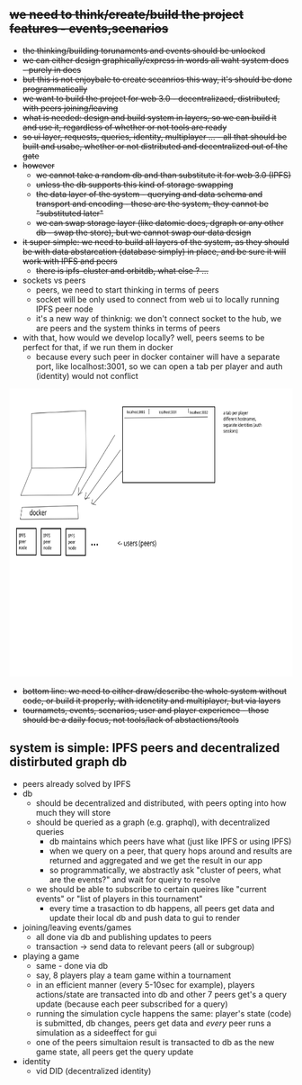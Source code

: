## ~~we need to think/create/build the project features - events,scenarios~~

- ~~the thinking/building torunaments and events should be unlocked~~
- ~~we can either design graphically/express in words all waht system does - purely in docs~~
- ~~but this is not enjoybale to create sceanrios this way, it's should be done programmatically~~
- ~~we want to build the project for web 3.0 - decentralizaed, distributed, with peers joining/leaving~~
- ~~what is needed: design and build system in layers, so we can build it and use it, regardless of whether or not tools are ready~~
- ~~so ui layer, requests, queries, identity, multiplayer ... - all that should be built and usabe, whether or not distributed and decentralized out of the gate~~
- ~~however~~
    - ~~we cannot take a random db and than substitute it for web 3.0 (IPFS)~~
    - ~~unless the db supports this kind of storage swapping~~
    - ~~the data layer of the system - querying and data schema and transport and encoding - these are the system, they cannot be "substituted later"~~
    - ~~we can swap storage layer (like datomic does, dgraph or any other db - swap the store), but we cannot swap our data design~~
- ~~it super simple: we need to build all layers of the system, as they should be with data abstarcation (database simply) in place, and be sure it will work with IPFS and peers~~
    - ~~there is ipfs-cluster and orbitdb, what else ? ...~~ 
- sockets vs peers
    - peers, we need to start thinking in terms of peers
    - socket will be only used to connect from web ui to locally running IPFS peer node
    - it's a new way of thinknig: we don't connect socket to the hub, we are peers and the system thinks in terms of peers
- with that, how would we develop locally? well, peers seems to be perfect for that, if we run them in docker
    - because every such peer in docker container will have a separate port, like localhost:3001, so we can open a tab per player and auth (identity) would not conflict

<img  height="512px" src="./svg/2020-10-14-ipfs-peers-in-docker.svg"></img>

- ~~bottom line: we need to either draw/describe the whole system without code, or build it properly, with idenetity and multiplayer, but via layers~~
- ~~tournamets, events, scenarios, user and player experience - those should be a daily focus, not tools/lack of abstactions/tools~~

## system is simple: IPFS peers and decentralized distirbuted graph db  

- peers already solved by IPFS
- db
    - should be decentralized and distributed, with peers opting into how much they will store
    - should be queried as a graph (e.g. graphql), with decentralized queries
        - db maintains which peers have what (just like IPFS or using IPFS)
        - when we query on a peer, that query hops around and results are returned and aggregated and we get the result in our app
        - so programmatically, we abstractly ask "cluster of peers, what are the events?" and wait for queiry to resolve
    - we should be able to subscribe to certain queires like "current events" or "list of players in this tournament"
        - every time a trasaction to db happens, all peers get data and update their local db and push data to gui to render
- joining/leaving events/games
    - all done via db and publishing updates to peers
    - transaction -> send data to relevant peers (all or subgroup)
- playing a game
    - same - done via db
    - say, 8 players play a team game within a tournament
    - in an efficient manner (every 5-10sec for example), players actions/state are transacted into db and other 7 peers get's a query update (because each peer subscribed for a query)
    - running the simulation cycle happens the same: player's state (code) is submitted, db changes, peers get data and *every* peer runs a simulation as a sideeffect for gui
    - one of the peers simultaion result is transacted to db as the new game state, all peers get the query update
- identity
    - vid DID (decentralized identity)
